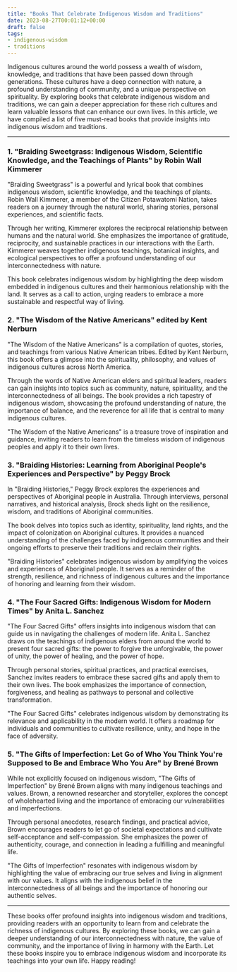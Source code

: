 ```yaml
---
title: "Books That Celebrate Indigenous Wisdom and Traditions"
date: 2023-08-27T00:01:12+00:00
draft: false
tags: 
- indigenous-wisdom
- traditions
---
```


Indigenous cultures around the world possess a wealth of wisdom, knowledge, and traditions that have been passed down through generations. These cultures have a deep connection with nature, a profound understanding of community, and a unique perspective on spirituality. By exploring books that celebrate indigenous wisdom and traditions, we can gain a deeper appreciation for these rich cultures and learn valuable lessons that can enhance our own lives. In this article, we have compiled a list of five must-read books that provide insights into indigenous wisdom and traditions.

---

### 1. "Braiding Sweetgrass: Indigenous Wisdom, Scientific Knowledge, and the Teachings of Plants" by Robin Wall Kimmerer

"Braiding Sweetgrass" is a powerful and lyrical book that combines indigenous wisdom, scientific knowledge, and the teachings of plants. Robin Wall Kimmerer, a member of the Citizen Potawatomi Nation, takes readers on a journey through the natural world, sharing stories, personal experiences, and scientific facts.

Through her writing, Kimmerer explores the reciprocal relationship between humans and the natural world. She emphasizes the importance of gratitude, reciprocity, and sustainable practices in our interactions with the Earth. Kimmerer weaves together indigenous teachings, botanical insights, and ecological perspectives to offer a profound understanding of our interconnectedness with nature.

This book celebrates indigenous wisdom by highlighting the deep wisdom embedded in indigenous cultures and their harmonious relationship with the land. It serves as a call to action, urging readers to embrace a more sustainable and respectful way of living.

### 2. "The Wisdom of the Native Americans" edited by Kent Nerburn

"The Wisdom of the Native Americans" is a compilation of quotes, stories, and teachings from various Native American tribes. Edited by Kent Nerburn, this book offers a glimpse into the spirituality, philosophy, and values of indigenous cultures across North America.

Through the words of Native American elders and spiritual leaders, readers can gain insights into topics such as community, nature, spirituality, and the interconnectedness of all beings. The book provides a rich tapestry of indigenous wisdom, showcasing the profound understanding of nature, the importance of balance, and the reverence for all life that is central to many indigenous cultures.

"The Wisdom of the Native Americans" is a treasure trove of inspiration and guidance, inviting readers to learn from the timeless wisdom of indigenous peoples and apply it to their own lives.

### 3. "Braiding Histories: Learning from Aboriginal People's Experiences and Perspective" by Peggy Brock

In "Braiding Histories," Peggy Brock explores the experiences and perspectives of Aboriginal people in Australia. Through interviews, personal narratives, and historical analysis, Brock sheds light on the resilience, wisdom, and traditions of Aboriginal communities.

The book delves into topics such as identity, spirituality, land rights, and the impact of colonization on Aboriginal cultures. It provides a nuanced understanding of the challenges faced by indigenous communities and their ongoing efforts to preserve their traditions and reclaim their rights.

"Braiding Histories" celebrates indigenous wisdom by amplifying the voices and experiences of Aboriginal people. It serves as a reminder of the strength, resilience, and richness of indigenous cultures and the importance of honoring and learning from their wisdom.

### 4. "The Four Sacred Gifts: Indigenous Wisdom for Modern Times" by Anita L. Sanchez

"The Four Sacred Gifts" offers insights into indigenous wisdom that can guide us in navigating the challenges of modern life. Anita L. Sanchez draws on the teachings of indigenous elders from around the world to present four sacred gifts: the power to forgive the unforgivable, the power of unity, the power of healing, and the power of hope.

Through personal stories, spiritual practices, and practical exercises, Sanchez invites readers to embrace these sacred gifts and apply them to their own lives. The book emphasizes the importance of connection, forgiveness, and healing as pathways to personal and collective transformation.

"The Four Sacred Gifts" celebrates indigenous wisdom by demonstrating its relevance and applicability in the modern world. It offers a roadmap for individuals and communities to cultivate resilience, unity, and hope in the face of adversity.

### 5. "The Gifts of Imperfection: Let Go of Who You Think You're Supposed to Be and Embrace Who You Are" by Brené Brown

While not explicitly focused on indigenous wisdom, "The Gifts of Imperfection" by Brené Brown aligns with many indigenous teachings and values. Brown, a renowned researcher and storyteller, explores the concept of wholehearted living and the importance of embracing our vulnerabilities and imperfections.

Through personal anecdotes, research findings, and practical advice, Brown encourages readers to let go of societal expectations and cultivate self-acceptance and self-compassion. She emphasizes the power of authenticity, courage, and connection in leading a fulfilling and meaningful life.

"The Gifts of Imperfection" resonates with indigenous wisdom by highlighting the value of embracing our true selves and living in alignment with our values. It aligns with the indigenous belief in the interconnectedness of all beings and the importance of honoring our authentic selves.

---

These books offer profound insights into indigenous wisdom and traditions, providing readers with an opportunity to learn from and celebrate the richness of indigenous cultures. By exploring these books, we can gain a deeper understanding of our interconnectedness with nature, the value of community, and the importance of living in harmony with the Earth. Let these books inspire you to embrace indigenous wisdom and incorporate its teachings into your own life. Happy reading!